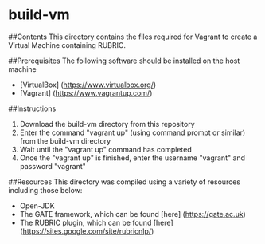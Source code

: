 # build-vm


##Contents
This directory contains the files required for Vagrant to create a Virtual Machine containing RUBRIC.


##Prerequisites
The following software should be installed on the host machine
* [VirtualBox] (https://www.virtualbox.org/)
* [Vagrant] (https://www.vagrantup.com/)


##Instructions
1. Download the build-vm directory from this repository
2. Enter the command "vagrant up" (using command prompt or similar) from the build-vm directory
3. Wait until the "vagrant up" command has completed
4. Once the "vagrant up" is finished, enter the username "vagrant" and password "vagrant"


##Resources
This directory was compiled using a variety of resources including those below:
* Open-JDK
* The GATE framework, which can be found [here] (https://gate.ac.uk)
* The RUBRIC plugin, which can be found [here] (https://sites.google.com/site/rubricnlp/)

